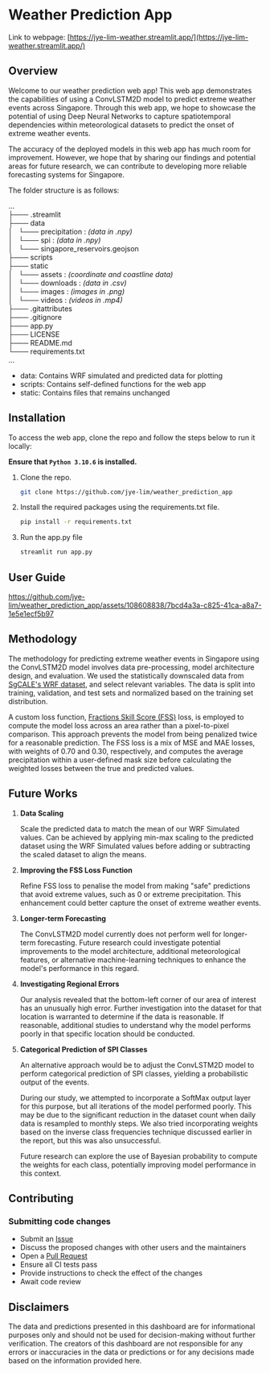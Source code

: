 # **Weather Prediction App**

Link to webpage:
[https://jye-lim-weather.streamlit.app/](https://jye-lim-weather.streamlit.app/)

## **Overview**

Welcome to our weather prediction web app! This web app demonstrates the capabilities of using a ConvLSTM2D model to predict extreme weather events across Singapore. Through this web app, we hope to showcase the potential of using Deep Neural Networks to capture spatiotemporal dependencies within meteorological datasets to predict the onset of extreme weather events. 

The accuracy of the deployed models in this web app has much room for improvement. However, we hope that by sharing our findings and potential areas for future research, we can contribute to developing more reliable forecasting systems for Singapore.

The folder structure is as follows:

<p>
    ...</br>
    ├─── .streamlit</br>
    ├─── data</br>
    │&nbsp;&nbsp;&nbsp;└─── precipitation : <i>(data in .npy)</i></br>
    │&nbsp;&nbsp;&nbsp;└─── spi : <i>(data in .npy)</i></br>
    │&nbsp;&nbsp;&nbsp;└─── singapore_reservoirs.geojson</br>
    ├─── scripts</br>
    ├─── static</br>
    │&nbsp;&nbsp;&nbsp;└─── assets : <i>(coordinate and coastline data)</i></br>
    │&nbsp;&nbsp;&nbsp;└─── downloads : <i>(data in .csv)</i></br>
    │&nbsp;&nbsp;&nbsp;└─── images : <i>(images in .png)</i></br>
    │&nbsp;&nbsp;&nbsp;└─── videos : <i>(videos in .mp4)</i></br>
    ├─── .gitattributes</br>
    ├─── .gitignore</br>
    ├─── app.py</br>
    ├─── LICENSE</br>
    ├─── README.md</br>
    └─── requirements.txt</br>
    ...
</p>
<ul>
    <li>data: Contains WRF simulated and predicted data for plotting</li>
    <li>scripts: Contains self-defined functions for the web app</li>
    <li>static: Contains files that remains unchanged</li>
</ul>

## **Installation**

To access the web app, clone the repo and follow the steps below to run it locally:

**Ensure that `Python 3.10.6` is installed.**

1. Clone the repo.

    ```bash
    git clone https://github.com/jye-lim/weather_prediction_app
    ```

2. Install the required packages using the requirements.txt file.

    ```bash
    pip install -r requirements.txt
    ```

3. Run the app.py file

    ```bash
    streamlit run app.py
    ```

## **User Guide**

https://github.com/jye-lim/weather_prediction_app/assets/108608838/7bcd4a3a-c825-41ca-a8a7-1e5e1ecf5b97

## **Methodology**

The methodology for predicting extreme weather events in Singapore using the ConvLSTM2D model involves data pre-processing, model architecture design, and evaluation. We used the statistically downscaled data from [SgCALE's WRF dataset](https://sgcale.github.io/research/climate-downscaling/), and select relevant variables. The data is split into training, validation, and test sets and normalized based on the training set distribution.

A custom loss function, [Fractions Skill Score (FSS)](https://doi.org/10.48550/arXiv.2106.09757) loss, is employed to compute the model loss across an area rather than a pixel-to-pixel comparison. This approach prevents the model from being penalized twice for a reasonable prediction. The FSS loss is a mix of MSE and MAE losses, with weights of 0.70 and 0.30, respectively, and computes the average precipitation within a user-defined mask size before calculating the weighted losses between the true and predicted values.

## **Future Works**

1. **Data Scaling**

    Scale the predicted data to match the mean of our WRF Simulated values. Can be achieved by applying min-max scaling to the predicted dataset using the WRF Simulated values before adding or subtracting the scaled dataset to align the means.

2. **Improving the FSS Loss Function**

    Refine FSS loss to penalise the model from making "safe" predictions that avoid extreme values, such as 0 or extreme precipitation. This enhancement could better capture the onset of extreme weather events.

3. **Longer-term Forecasting**

    The ConvLSTM2D model currently does not perform well for longer-term forecasting. Future research could investigate potential improvements to the model architecture, additional meteorological features, or alternative machine-learning techniques to enhance the model's performance in this regard.

4. **Investigating Regional Errors**

    Our analysis revealed that the bottom-left corner of our area of interest has an unusually high error. Further investigation into the dataset for that location is warranted to determine if the data is reasonable. If reasonable, additional studies to understand why the model performs poorly in that specific location should be conducted.

5. **Categorical Prediction of SPI Classes**

    An alternative approach would be to adjust the ConvLSTM2D model to perform categorical prediction of SPI classes, yielding a probabilistic output of the events.

    During our study, we attempted to incorporate a SoftMax output layer for this purpose, but all iterations of the model performed poorly. This may be due to the significant reduction in the dataset count when daily data is resampled to monthly steps. We also tried incorporating weights based on the inverse class frequencies technique discussed earlier in the report, but this was also unsuccessful.

    Future research can explore the use of Bayesian probability to compute the weights for each class, potentially improving model performance in this context.

## **Contributing**

### Submitting code changes

- Submit an [Issue](https://github.com/jye-lim/weather_prediction_app/issues)
- Discuss the proposed changes with other users and the maintainers
- Open a [Pull Request](https://github.com/jye-lim/weather_prediction_app/pulls)
- Ensure all CI tests pass
- Provide instructions to check the effect of the changes
- Await code review

## **Disclaimers**

The data and predictions presented in this dashboard are for informational purposes only and should not be used for decision-making without further verification. The creators of this dashboard are not responsible for any errors or inaccuracies in the data or predictions or for any decisions made based on the information provided here.
